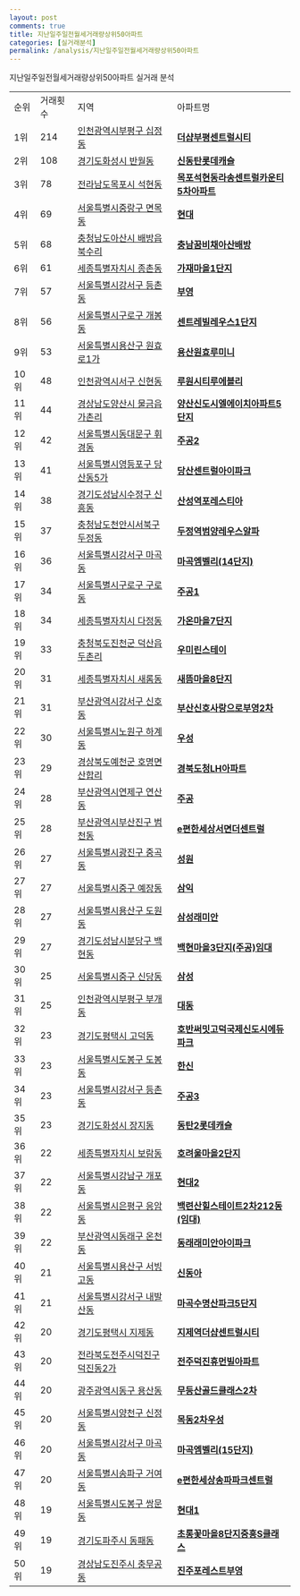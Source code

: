 ```yaml
---
layout: post
comments: true
title: 지난일주일전월세거래량상위50아파트
categories: [실거래분석]
permalink: /analysis/지난일주일전월세거래량상위50아파트
---
```


지난일주일전월세거래량상위50아파트 실거래 분석

<table>
  <tr>
    <td>순위</td>
    <td>거래횟수</td>
    <td>지역</td>
    <td>아파트명</td>
  </tr>

  <tr>
    <td>1위</td>
    <td>214</td>
    <td><a href="/apt/인천광역시부평구십정동">인천광역시부평구 십정동</a></td>
    <td colspan="4" style="font-weight: bold;"><a href="/apt/인천광역시부평구십정동더샵부평센트럴시티">더샵부평센트럴시티</a></td>
  </tr>

  <tr>
    <td>2위</td>
    <td>108</td>
    <td><a href="/apt/경기도화성시반월동">경기도화성시 반월동</a></td>
    <td colspan="4" style="font-weight: bold;"><a href="/apt/경기도화성시반월동신동탄롯데캐슬">신동탄롯데캐슬</a></td>
  </tr>

  <tr>
    <td>3위</td>
    <td>78</td>
    <td><a href="/apt/전라남도목포시석현동">전라남도목포시 석현동</a></td>
    <td colspan="4" style="font-weight: bold;"><a href="/apt/전라남도목포시석현동목포석현동라송센트럴카운티5차아파트">목포석현동라송센트럴카운티5차아파트</a></td>
  </tr>

  <tr>
    <td>4위</td>
    <td>69</td>
    <td><a href="/apt/서울특별시중랑구면목동">서울특별시중랑구 면목동</a></td>
    <td colspan="4" style="font-weight: bold;"><a href="/apt/서울특별시중랑구면목동현대">현대</a></td>
  </tr>

  <tr>
    <td>5위</td>
    <td>68</td>
    <td><a href="/apt/충청남도아산시배방읍북수리">충청남도아산시 배방읍북수리</a></td>
    <td colspan="4" style="font-weight: bold;"><a href="/apt/충청남도아산시배방읍북수리충남꿈비채아산배방">충남꿈비채아산배방</a></td>
  </tr>

  <tr>
    <td>6위</td>
    <td>61</td>
    <td><a href="/apt/세종특별자치시종촌동">세종특별자치시 종촌동</a></td>
    <td colspan="4" style="font-weight: bold;"><a href="/apt/세종특별자치시종촌동가재마을1단지">가재마을1단지</a></td>
  </tr>

  <tr>
    <td>7위</td>
    <td>57</td>
    <td><a href="/apt/서울특별시강서구등촌동">서울특별시강서구 등촌동</a></td>
    <td colspan="4" style="font-weight: bold;"><a href="/apt/서울특별시강서구등촌동부영">부영</a></td>
  </tr>

  <tr>
    <td>8위</td>
    <td>56</td>
    <td><a href="/apt/서울특별시구로구개봉동">서울특별시구로구 개봉동</a></td>
    <td colspan="4" style="font-weight: bold;"><a href="/apt/서울특별시구로구개봉동센트레빌레우스1단지">센트레빌레우스1단지</a></td>
  </tr>

  <tr>
    <td>9위</td>
    <td>53</td>
    <td><a href="/apt/서울특별시용산구원효로1가">서울특별시용산구 원효로1가</a></td>
    <td colspan="4" style="font-weight: bold;"><a href="/apt/서울특별시용산구원효로1가용산원효루미니">용산원효루미니</a></td>
  </tr>

  <tr>
    <td>10위</td>
    <td>48</td>
    <td><a href="/apt/인천광역시서구신현동">인천광역시서구 신현동</a></td>
    <td colspan="4" style="font-weight: bold;"><a href="/apt/인천광역시서구신현동루원시티루에블리">루원시티루에블리</a></td>
  </tr>

  <tr>
    <td>11위</td>
    <td>44</td>
    <td><a href="/apt/경상남도양산시물금읍가촌리">경상남도양산시 물금읍가촌리</a></td>
    <td colspan="4" style="font-weight: bold;"><a href="/apt/경상남도양산시물금읍가촌리양산신도시엘에이치아파트5단지">양산신도시엘에이치아파트5단지</a></td>
  </tr>

  <tr>
    <td>12위</td>
    <td>42</td>
    <td><a href="/apt/서울특별시동대문구휘경동">서울특별시동대문구 휘경동</a></td>
    <td colspan="4" style="font-weight: bold;"><a href="/apt/서울특별시동대문구휘경동주공2">주공2</a></td>
  </tr>

  <tr>
    <td>13위</td>
    <td>41</td>
    <td><a href="/apt/서울특별시영등포구당산동5가">서울특별시영등포구 당산동5가</a></td>
    <td colspan="4" style="font-weight: bold;"><a href="/apt/서울특별시영등포구당산동5가당산센트럴아이파크">당산센트럴아이파크</a></td>
  </tr>

  <tr>
    <td>14위</td>
    <td>38</td>
    <td><a href="/apt/경기도성남시수정구신흥동">경기도성남시수정구 신흥동</a></td>
    <td colspan="4" style="font-weight: bold;"><a href="/apt/경기도성남시수정구신흥동산성역포레스티아">산성역포레스티아</a></td>
  </tr>

  <tr>
    <td>15위</td>
    <td>37</td>
    <td><a href="/apt/충청남도천안시서북구두정동">충청남도천안시서북구 두정동</a></td>
    <td colspan="4" style="font-weight: bold;"><a href="/apt/충청남도천안시서북구두정동두정역범양레우스알파">두정역범양레우스알파</a></td>
  </tr>

  <tr>
    <td>16위</td>
    <td>36</td>
    <td><a href="/apt/서울특별시강서구마곡동">서울특별시강서구 마곡동</a></td>
    <td colspan="4" style="font-weight: bold;"><a href="/apt/서울특별시강서구마곡동마곡엠벨리(14단지)">마곡엠벨리(14단지)</a></td>
  </tr>

  <tr>
    <td>17위</td>
    <td>34</td>
    <td><a href="/apt/서울특별시구로구구로동">서울특별시구로구 구로동</a></td>
    <td colspan="4" style="font-weight: bold;"><a href="/apt/서울특별시구로구구로동주공1">주공1</a></td>
  </tr>

  <tr>
    <td>18위</td>
    <td>34</td>
    <td><a href="/apt/세종특별자치시다정동">세종특별자치시 다정동</a></td>
    <td colspan="4" style="font-weight: bold;"><a href="/apt/세종특별자치시다정동가온마을7단지">가온마을7단지</a></td>
  </tr>

  <tr>
    <td>19위</td>
    <td>33</td>
    <td><a href="/apt/충청북도진천군덕산읍두촌리">충청북도진천군 덕산읍두촌리</a></td>
    <td colspan="4" style="font-weight: bold;"><a href="/apt/충청북도진천군덕산읍두촌리우미린스테이">우미린스테이</a></td>
  </tr>

  <tr>
    <td>20위</td>
    <td>31</td>
    <td><a href="/apt/세종특별자치시새롬동">세종특별자치시 새롬동</a></td>
    <td colspan="4" style="font-weight: bold;"><a href="/apt/세종특별자치시새롬동새뜸마을8단지">새뜸마을8단지</a></td>
  </tr>

  <tr>
    <td>21위</td>
    <td>31</td>
    <td><a href="/apt/부산광역시강서구신호동">부산광역시강서구 신호동</a></td>
    <td colspan="4" style="font-weight: bold;"><a href="/apt/부산광역시강서구신호동부산신호사랑으로부영2차">부산신호사랑으로부영2차</a></td>
  </tr>

  <tr>
    <td>22위</td>
    <td>30</td>
    <td><a href="/apt/서울특별시노원구하계동">서울특별시노원구 하계동</a></td>
    <td colspan="4" style="font-weight: bold;"><a href="/apt/서울특별시노원구하계동우성">우성</a></td>
  </tr>

  <tr>
    <td>23위</td>
    <td>29</td>
    <td><a href="/apt/경상북도예천군호명면산합리">경상북도예천군 호명면산합리</a></td>
    <td colspan="4" style="font-weight: bold;"><a href="/apt/경상북도예천군호명면산합리경북도청LH아파트">경북도청LH아파트</a></td>
  </tr>

  <tr>
    <td>24위</td>
    <td>28</td>
    <td><a href="/apt/부산광역시연제구연산동">부산광역시연제구 연산동</a></td>
    <td colspan="4" style="font-weight: bold;"><a href="/apt/부산광역시연제구연산동주공">주공</a></td>
  </tr>

  <tr>
    <td>25위</td>
    <td>28</td>
    <td><a href="/apt/부산광역시부산진구범천동">부산광역시부산진구 범천동</a></td>
    <td colspan="4" style="font-weight: bold;"><a href="/apt/부산광역시부산진구범천동e편한세상서면더센트럴">e편한세상서면더센트럴</a></td>
  </tr>

  <tr>
    <td>26위</td>
    <td>27</td>
    <td><a href="/apt/서울특별시광진구중곡동">서울특별시광진구 중곡동</a></td>
    <td colspan="4" style="font-weight: bold;"><a href="/apt/서울특별시광진구중곡동성원">성원</a></td>
  </tr>

  <tr>
    <td>27위</td>
    <td>27</td>
    <td><a href="/apt/서울특별시중구예장동">서울특별시중구 예장동</a></td>
    <td colspan="4" style="font-weight: bold;"><a href="/apt/서울특별시중구예장동삼익">삼익</a></td>
  </tr>

  <tr>
    <td>28위</td>
    <td>27</td>
    <td><a href="/apt/서울특별시용산구도원동">서울특별시용산구 도원동</a></td>
    <td colspan="4" style="font-weight: bold;"><a href="/apt/서울특별시용산구도원동삼성래미안">삼성래미안</a></td>
  </tr>

  <tr>
    <td>29위</td>
    <td>27</td>
    <td><a href="/apt/경기도성남시분당구백현동">경기도성남시분당구 백현동</a></td>
    <td colspan="4" style="font-weight: bold;"><a href="/apt/경기도성남시분당구백현동백현마을3단지(주공)임대">백현마을3단지(주공)임대</a></td>
  </tr>

  <tr>
    <td>30위</td>
    <td>25</td>
    <td><a href="/apt/서울특별시중구신당동">서울특별시중구 신당동</a></td>
    <td colspan="4" style="font-weight: bold;"><a href="/apt/서울특별시중구신당동삼성">삼성</a></td>
  </tr>

  <tr>
    <td>31위</td>
    <td>25</td>
    <td><a href="/apt/인천광역시부평구부개동">인천광역시부평구 부개동</a></td>
    <td colspan="4" style="font-weight: bold;"><a href="/apt/인천광역시부평구부개동대동">대동</a></td>
  </tr>

  <tr>
    <td>32위</td>
    <td>23</td>
    <td><a href="/apt/경기도평택시고덕동">경기도평택시 고덕동</a></td>
    <td colspan="4" style="font-weight: bold;"><a href="/apt/경기도평택시고덕동호반써밋고덕국제신도시에듀파크">호반써밋고덕국제신도시에듀파크</a></td>
  </tr>

  <tr>
    <td>33위</td>
    <td>23</td>
    <td><a href="/apt/서울특별시도봉구도봉동">서울특별시도봉구 도봉동</a></td>
    <td colspan="4" style="font-weight: bold;"><a href="/apt/서울특별시도봉구도봉동한신">한신</a></td>
  </tr>

  <tr>
    <td>34위</td>
    <td>23</td>
    <td><a href="/apt/서울특별시강서구등촌동">서울특별시강서구 등촌동</a></td>
    <td colspan="4" style="font-weight: bold;"><a href="/apt/서울특별시강서구등촌동주공3">주공3</a></td>
  </tr>

  <tr>
    <td>35위</td>
    <td>23</td>
    <td><a href="/apt/경기도화성시장지동">경기도화성시 장지동</a></td>
    <td colspan="4" style="font-weight: bold;"><a href="/apt/경기도화성시장지동동탄2롯데캐슬">동탄2롯데캐슬</a></td>
  </tr>

  <tr>
    <td>36위</td>
    <td>22</td>
    <td><a href="/apt/세종특별자치시보람동">세종특별자치시 보람동</a></td>
    <td colspan="4" style="font-weight: bold;"><a href="/apt/세종특별자치시보람동호려울마을2단지">호려울마을2단지</a></td>
  </tr>

  <tr>
    <td>37위</td>
    <td>22</td>
    <td><a href="/apt/서울특별시강남구개포동">서울특별시강남구 개포동</a></td>
    <td colspan="4" style="font-weight: bold;"><a href="/apt/서울특별시강남구개포동현대2">현대2</a></td>
  </tr>

  <tr>
    <td>38위</td>
    <td>22</td>
    <td><a href="/apt/서울특별시은평구응암동">서울특별시은평구 응암동</a></td>
    <td colspan="4" style="font-weight: bold;"><a href="/apt/서울특별시은평구응암동백련산힐스테이트2차212동(임대)">백련산힐스테이트2차212동(임대)</a></td>
  </tr>

  <tr>
    <td>39위</td>
    <td>22</td>
    <td><a href="/apt/부산광역시동래구온천동">부산광역시동래구 온천동</a></td>
    <td colspan="4" style="font-weight: bold;"><a href="/apt/부산광역시동래구온천동동래래미안아이파크">동래래미안아이파크</a></td>
  </tr>

  <tr>
    <td>40위</td>
    <td>21</td>
    <td><a href="/apt/서울특별시용산구서빙고동">서울특별시용산구 서빙고동</a></td>
    <td colspan="4" style="font-weight: bold;"><a href="/apt/서울특별시용산구서빙고동신동아">신동아</a></td>
  </tr>

  <tr>
    <td>41위</td>
    <td>21</td>
    <td><a href="/apt/서울특별시강서구내발산동">서울특별시강서구 내발산동</a></td>
    <td colspan="4" style="font-weight: bold;"><a href="/apt/서울특별시강서구내발산동마곡수명산파크5단지">마곡수명산파크5단지</a></td>
  </tr>

  <tr>
    <td>42위</td>
    <td>20</td>
    <td><a href="/apt/경기도평택시지제동">경기도평택시 지제동</a></td>
    <td colspan="4" style="font-weight: bold;"><a href="/apt/경기도평택시지제동지제역더샵센트럴시티">지제역더샵센트럴시티</a></td>
  </tr>

  <tr>
    <td>43위</td>
    <td>20</td>
    <td><a href="/apt/전라북도전주시덕진구덕진동2가">전라북도전주시덕진구 덕진동2가</a></td>
    <td colspan="4" style="font-weight: bold;"><a href="/apt/전라북도전주시덕진구덕진동2가전주덕진휴먼빌아파트">전주덕진휴먼빌아파트</a></td>
  </tr>

  <tr>
    <td>44위</td>
    <td>20</td>
    <td><a href="/apt/광주광역시동구용산동">광주광역시동구 용산동</a></td>
    <td colspan="4" style="font-weight: bold;"><a href="/apt/광주광역시동구용산동무등산골드클래스2차">무등산골드클래스2차</a></td>
  </tr>

  <tr>
    <td>45위</td>
    <td>20</td>
    <td><a href="/apt/서울특별시양천구신정동">서울특별시양천구 신정동</a></td>
    <td colspan="4" style="font-weight: bold;"><a href="/apt/서울특별시양천구신정동목동2차우성">목동2차우성</a></td>
  </tr>

  <tr>
    <td>46위</td>
    <td>20</td>
    <td><a href="/apt/서울특별시강서구마곡동">서울특별시강서구 마곡동</a></td>
    <td colspan="4" style="font-weight: bold;"><a href="/apt/서울특별시강서구마곡동마곡엠벨리(15단지)">마곡엠벨리(15단지)</a></td>
  </tr>

  <tr>
    <td>47위</td>
    <td>20</td>
    <td><a href="/apt/서울특별시송파구거여동">서울특별시송파구 거여동</a></td>
    <td colspan="4" style="font-weight: bold;"><a href="/apt/서울특별시송파구거여동e편한세상송파파크센트럴">e편한세상송파파크센트럴</a></td>
  </tr>

  <tr>
    <td>48위</td>
    <td>19</td>
    <td><a href="/apt/서울특별시도봉구쌍문동">서울특별시도봉구 쌍문동</a></td>
    <td colspan="4" style="font-weight: bold;"><a href="/apt/서울특별시도봉구쌍문동현대1">현대1</a></td>
  </tr>

  <tr>
    <td>49위</td>
    <td>19</td>
    <td><a href="/apt/경기도파주시동패동">경기도파주시 동패동</a></td>
    <td colspan="4" style="font-weight: bold;"><a href="/apt/경기도파주시동패동초롱꽃마을8단지중흥S클래스">초롱꽃마을8단지중흥S클래스</a></td>
  </tr>

  <tr>
    <td>50위</td>
    <td>19</td>
    <td><a href="/apt/경상남도진주시충무공동">경상남도진주시 충무공동</a></td>
    <td colspan="4" style="font-weight: bold;"><a href="/apt/경상남도진주시충무공동진주포레스트부영">진주포레스트부영</a></td>
  </tr>

</table>

